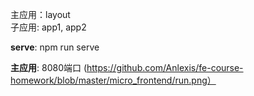 主应用：layout    
子应用: app1, app2

**serve**: npm run serve

**主应用**: 8080端口
(https://github.com/Anlexis/fe-course-homework/blob/master/micro_frontend/run.png）
